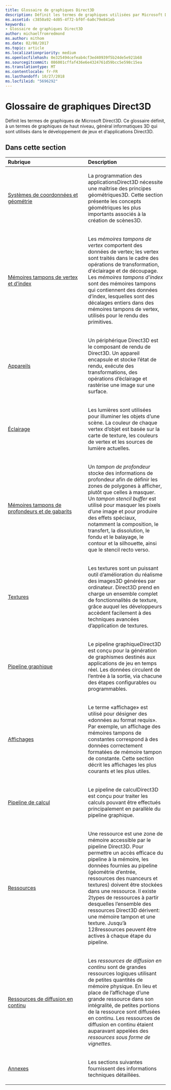 ```yaml
---
title: Glossaire de graphiques Direct3D
description: Définit les termes de graphiques utilisées par Microsoft Direct3D.
ms.assetid: c3850a92-4d05-4f72-bf0f-6a0c79e841eb
keywords:
- Glossaire de graphiques Direct3D
author: michaelfromredmond
ms.author: mithom
ms.date: 02/08/2017
ms.topic: article
ms.localizationpriority: medium
ms.openlocfilehash: 0e325494cefeab4cf3ed40939f5b24de5e921b68
ms.sourcegitcommit: 086001cffaf436e6e4324761d59bcc5e598c15ea
ms.translationtype: MT
ms.contentlocale: fr-FR
ms.lasthandoff: 10/27/2018
ms.locfileid: "5696292"
---
```

# <a name="direct3d-graphics-glossary"></a>Glossaire de graphiques Direct3D


Définit les termes de graphiques de Microsoft Direct3D. Ce glossaire définit, à un termes de graphiques de haut niveau, général informatiques 3D qui sont utilisés dans le développement de jeux et d’applications Direct3D.

## <a name="span-idin-this-sectionspanin-this-section"></a><span id="in-this-section"></span>Dans cette section


<table>
<colgroup>
<col width="50%" />
<col width="50%" />
</colgroup>
<thead>
<tr class="header">
<th align="left">Rubrique</th>
<th align="left">Description</th>
</tr>
</thead>
<tbody>
<tr class="odd">
<td align="left"><p><a href="coordinate-systems-and-geometry.md">Systèmes de coordonnées et géométrie</a></p></td>
<td align="left"><p>La programmation des applicationsDirect3D nécessite une maîtrise des principes géométriques3D. Cette section présente les concepts géométriques les plus importants associés à la création de scènes3D.</p></td>
</tr>
<tr class="even">
<td align="left"><p><a href="vertex-and-index-buffers.md">Mémoires tampons de vertex et d’index</a></p></td>
<td align="left"><p>Les <em>mémoires tampons de vertex</em> comportent des données de vertex; les vertex sont traités dans le cadre des opérations de transformation, d'éclairage et de découpage. Les <em>mémoires tampons d’index</em> sont des mémoires tampons qui contiennent des données d’index, lesquelles sont des décalages entiers dans des mémoires tampons de vertex, utilisés pour le rendu des primitives.</p></td>
</tr>
<tr class="odd">
<td align="left"><p><a href="devices.md">Appareils</a></p></td>
<td align="left"><p>Un périphérique Direct3D est le composant de rendu de Direct3D. Un appareil encapsule et stocke l’état de rendu, exécute des transformations, des opérations d’éclairage et rastérise une image sur une surface.</p></td>
</tr>
<tr class="even">
<td align="left"><p><a href="lights-and-materials.md">Éclairage</a></p></td>
<td align="left"><p>Les lumières sont utilisées pour illuminer les objets d’une scène. La couleur de chaque vertex d’objet est basée sur la carte de texture, les couleurs de vertex et les sources de lumière actuelles.</p></td>
</tr>
<tr class="odd">
<td align="left"><p><a href="depth-and-stencil-buffers.md">Mémoires tampons de profondeurs et de gabarits</a></p></td>
<td align="left"><p>Un <em>tampon de profondeur</em> stocke des informations de profondeur afin de définir les zones de polygones à afficher, plutôt que celles à masquer. Un <em>tampon stencil buffer</em> est utilisé pour masquer les pixels d’une image et pour produire des effets spéciaux, notamment la composition, le transfert, la dissolution, le fondu et le balayage, le contour et la silhouette, ainsi que le stencil recto verso.</p></td>
</tr>
<tr class="even">
<td align="left"><p><a href="textures.md">Textures</a></p></td>
<td align="left"><p>Les textures sont un puissant outil d’amélioration du réalisme des images3D générées par ordinateur. Direct3D prend en charge un ensemble complet de fonctionnalités de texture, grâce auquel les développeurs accèdent facilement à des techniques avancées d’application de textures.</p></td>
</tr>
<tr class="odd">
<td align="left"><p><a href="graphics-pipeline.md">Pipeline graphique</a></p></td>
<td align="left"><p>Le pipeline graphiqueDirect3D est conçu pour la génération de graphismes destinés aux applications de jeu en temps réel. Les données circulent de l’entrée à la sortie, via chacune des étapes configurables ou programmables.</p></td>
</tr>
<tr class="even">
<td align="left"><p><a href="views.md">Affichages</a></p></td>
<td align="left"><p>Le terme «affichage» est utilisé pour désigner des «données au format requis». Par exemple, un affichage des mémoires tampons de constantes correspond à des données correctement formatées de mémoire tampon de constante. Cette section décrit les affichages les plus courants et les plus utiles.</p></td>
</tr>
<tr class="odd">
<td align="left"><p><a href="compute-pipeline.md">Pipeline de calcul</a></p></td>
<td align="left"><p>Le pipeline de calculDirect3D est conçu pour traiter les calculs pouvant être effectués principalement en parallèle du pipeline graphique.</p></td>
</tr>
<tr class="even">
<td align="left"><p><a href="resources.md">Ressources</a></p></td>
<td align="left"><p>Une ressource est une zone de mémoire accessible par le pipeline Direct3D. Pour permettre un accès efficace du pipeline à la mémoire, les données fournies au pipeline (géométrie d’entrée, ressources des nuanceurs et textures) doivent être stockées dans une ressource. Il existe 2types de ressources à partir desquelles l’ensemble des ressources Direct3D dérivent: une mémoire tampon et une texture. Jusqu’à 128ressources peuvent être actives à chaque étape du pipeline.</p></td>
</tr>
<tr class="odd">
<td align="left"><p><a href="streaming-resources.md">Ressources de diffusion en continu</a></p></td>
<td align="left"><p>Les <em>ressources de diffusion en continu</em> sont de grandes ressources logiques utilisant de petites quantités de mémoire physique. En lieu et place de l’affichage d’une grande ressource dans son intégralité, de petites portions de la ressource sont diffusées en continu. Les ressources de diffusion en continu étaient auparavant appelées des <em>ressources sous forme de vignettes</em>.</p></td>
</tr>
<tr class="even">
<td align="left"><p><a href="appendix.md">Annexes</a></p></td>
<td align="left"><p>Les sections suivantes fournissent des informations techniques détaillées.</p></td>
</tr>
</tbody>
</table>

 

 

 
